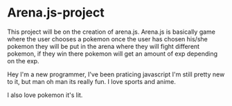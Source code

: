

# Arena.js-project
This project will be on the creation of arena.js. Arena.js is basically game where the user chooses a pokemon once the user has chosen his/she pokemon they will be put in the arena where they will fight different pokemon, if they win there pokemon will get an amount of exp depending on the exp.

Hey I'm a new programmer, I've been praticing javascript I'm still pretty new to it, but man oh man its really fun.
I love sports and anime.

I also love pokemon it's lit.
